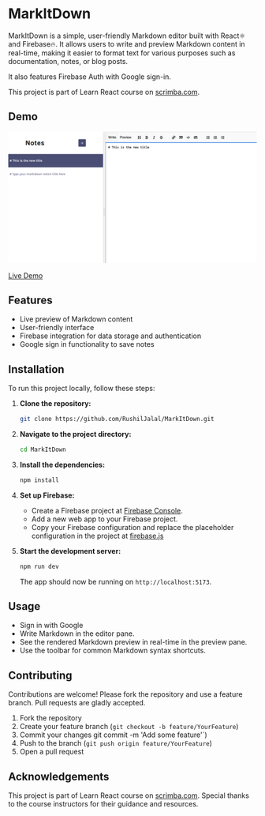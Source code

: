 # MarkItDown

MarkItDown is a simple, user-friendly Markdown editor built with React⚛️ and Firebase🔥. It allows users to write and preview Markdown content in real-time, making it easier to format text for various purposes such as documentation, notes, or blog posts.

It also features Firebase Auth with Google sign-in.

This project is part of Learn React course on [scrimba.com](scrimba.com).

## Demo

![MarkItDown Screenshot](./public/screenshot.png)

[Live Demo](https://rushil-markitdown.netlify.app/)

## Features

- Live preview of Markdown content
- User-friendly interface
- Firebase integration for data storage and authentication
- Google sign in functionality to save notes

## Installation

To run this project locally, follow these steps:

1. **Clone the repository:**

   ```bash
   git clone https://github.com/RushilJalal/MarkItDown.git
   ```

2. **Navigate to the project directory:**

   ```bash
   cd MarkItDown
   ```

3. **Install the dependencies:**

   ```bash
   npm install
   ```

4. **Set up Firebase:**

   - Create a Firebase project at [Firebase Console](https://console.firebase.google.com/).
   - Add a new web app to your Firebase project.
   - Copy your Firebase configuration and replace the placeholder configuration in the project at [firebase.js](src\firebase.js)

5. **Start the development server:**

   ```bash
   npm run dev
   ```

   The app should now be running on `http://localhost:5173`.

## Usage

- Sign in with Google
- Write Markdown in the editor pane.
- See the rendered Markdown preview in real-time in the preview pane.
- Use the toolbar for common Markdown syntax shortcuts.

## Contributing

Contributions are welcome! Please fork the repository and use a feature branch. Pull requests are gladly accepted.

1. Fork the repository
2. Create your feature branch (`git checkout -b feature/YourFeature`)
3. Commit your changes git commit -m 'Add some feature'`)
4. Push to the branch (`git push origin feature/YourFeature`)
5. Open a pull request

## Acknowledgements

This project is part of Learn React course on [scrimba.com](scrimba.com). Special thanks to the course instructors for their guidance and resources.
